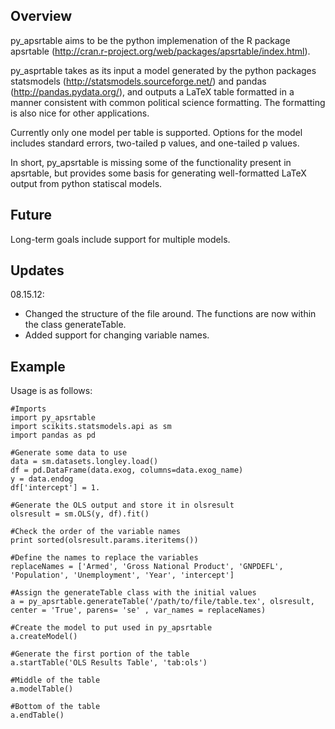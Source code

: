 Overview
--------

py_apsrtable aims to be the python implemenation of the R package apsrtable
(http://cran.r-project.org/web/packages/apsrtable/index.html).

py_asprtable takes as its input a model generated by the python packages statsmodels
(http://statsmodels.sourceforge.net/) and pandas (http://pandas.pydata.org/), and
outputs a LaTeX table formatted in a manner consistent with common political science
formatting. The formatting is also nice for other applications. 

Currently only one model per table is supported. Options for the model includes standard errors, two-tailed p values, and one-tailed p values.

In short, py_apsrtable is missing some of the functionality present in apsrtable,
but provides some basis for generating well-formatted LaTeX output from python 
statiscal models.

Future
------

Long-term goals include support for multiple models.

Updates
-------

08.15.12:

* Changed the structure of the file around. The functions are now within the
class generateTable. 
* Added support for changing variable names.

Example
-------

Usage is as follows:
    
    #Imports
    import py_apsrtable
    import scikits.statsmodels.api as sm
    import pandas as pd

    #Generate some data to use
    data = sm.datasets.longley.load()
    df = pd.DataFrame(data.exog, columns=data.exog_name)
    y = data.endog
    df['intercept'] = 1.

    #Generate the OLS output and store it in olsresult
    olsresult = sm.OLS(y, df).fit()

    #Check the order of the variable names
    print sorted(olsresult.params.iteritems())

    #Define the names to replace the variables
    replaceNames = ['Armed', 'Gross National Product', 'GNPDEFL', 'Population', 'Unemployment', 'Year', 'intercept']

    #Assign the generateTable class with the initial values
    a = py_apsrtable.generateTable('/path/to/file/table.tex', olsresult, center = 'True', parens= 'se' , var_names = replaceNames)

    #Create the model to put used in py_apsrtable
    a.createModel()

    #Generate the first portion of the table
    a.startTable('OLS Results Table', 'tab:ols')

    #Middle of the table
    a.modelTable()

    #Bottom of the table
    a.endTable()


